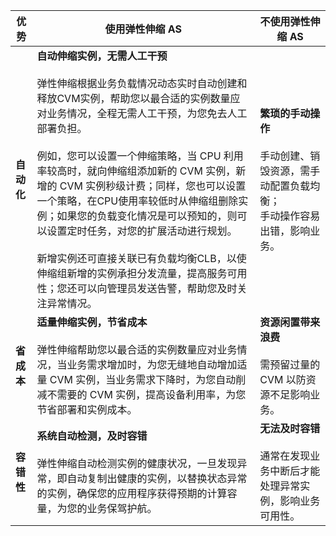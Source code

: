 <table>
<thead>
<tr>
<th><strong>优势</strong></th>
<th style="text-align:center;"><strong>使用弹性伸缩 AS</strong></th>
<th style="text-align:center;"><strong>不使用弹性伸缩 AS</strong></th>
</tr>
</thead>
<tbody><tr>
<td><strong>自<br>动<br>化</strong></td>
<td><strong>自动伸缩实例，无需人工干预</strong><br><br>弹性伸缩根据业务负载情况动态实时自动创建和释放CVM实例，帮助您以最合适的实例数量应对业务情况，全程无需人工干预，为您免去人工部署负担。<br><br>例如，您可以设置一个伸缩策略，当 CPU 利用率较高时，就向伸缩组添加新的 CVM 实例，新增的 CVM 实例秒级计费；同样，您也可以设置一个策略，在CPU使用率较低时从伸缩组删除实例；如果您的负载变化情况是可以预知的，则可以设置定时任务，对您的扩展活动进行规划。<br><br>新增实例还可直接关联已有负载均衡CLB，以使伸缩组新增的实例承担分发流量，提高服务可用性；您还可以向管理员发送告警，帮助您及时关注异常情况。<br></td>
<td><strong>繁琐的手动操作</strong><br><br>手动创建、销毁资源，需手动配置负载均衡；<br>手动操作容易出错，影响业务。<br></td>
</tr>
<tr>
<td><strong>省<br>成<br>本</strong></td>
<td><strong>适量伸缩实例，节省成本</strong> <br><br>弹性伸缩帮助您以最合适的实例数量应对业务情况，当业务需求增加时，为您无缝地自动增加适量 CVM 实例，当业务需求下降时，为您自动削减不需要的 CVM 实例，提高设备利用率，为您节省部署和实例成本。<br></td>
<td><strong>资源闲置带来浪费</strong><br><br>需预留过量的 CVM 以防资源不足影响业务。<br></td>
</tr>
<tr>
<td><strong>容<br>错<br>性</strong></td>
<td><strong>系统自动检测，及时容错</strong><br><br>弹性伸缩自动检测实例的健康状况，一旦发现异常，即自动复制出健康的实例，以替换状态异常的实例，确保您的应用程序获得预期的计算容量，为您的业务保驾护航。<br></td>
<td><strong>无法及时容错</strong><br><br>通常在发现业务中断后才能处理异常实例，影响业务可用性。<br></td>
</tr>
</tbody></table>


